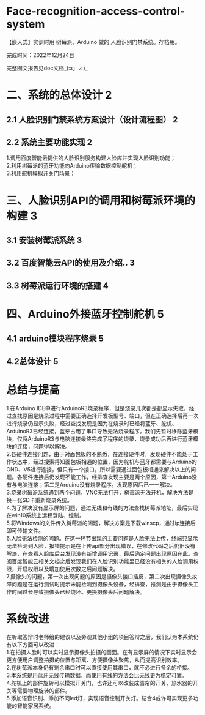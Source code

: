 # Face-recognition-access-control-system

【嵌入式】实训时用 树莓派、Arduino 做的 人脸识别门禁系统。存档用。


完成时间：2022年12月24日  

完整图文报告见doc文档_(:з」∠)_


# 二、系统的总体设计	2
## 2.1 人脸识别门禁系统方案设计（设计流程图）	2
## 2.2 系统主要功能实现	2   
1.调用百度智能云提供的人脸识别服务构建人脸库并实现人脸识别功能；  
2.利用树莓派的蓝牙功能向Arduino传输数据控制舵机；  
3.利用舵机模拟开关门场景；  
# 三、人脸识别API的调用和树莓派环境的构建	3
## 3.1 安装树莓派系统	3
## 3.2 百度智能云API的使用及介绍..	3
## 3.3 树莓派运行环境的搭建	4
# 四、Arduino外接蓝牙控制舵机	5
## 4.1 arduino模块程序烧录	5
## 4.2总体设计	5

  
# 总结与提高	
1.在Arduino IDE中进行ArduinoR3烧录程序，但是烧录几次都是都显示失败，经过查找原因是烧录过程中需要正确选择开发板型号、端口，但在正确选择后再一次进行烧录仍显示失败，经过查找发现是因为在烧录时已经将蓝牙、舵机、ArduinoR3已经连接，蓝牙占用了串口导致无法烧录程序。我们先暂时移除蓝牙模块，仅将ArduinoR3与电脑连接最终完成了程序的烧录，烧录成功后再进行蓝牙模块的连接，问题得以解决。  
2.各硬件连接问题，由于对面包板的不熟悉，在连接硬件时，发现硬件不能处于工作状态中，经过搜索得知面包板相通的位置，因为舵机与蓝牙都需要与Arduino的GND、V5进行连接，但只有一个接口，所以需要通过面包板相通来解决以上的问题。各硬件连接后仍发现不能工作，经排查发现主要是两个原因，第一Arduino没有与电脑连接；第二是Arduino没有烧录程序。发现原因后已一一解决。  
3.烧录树莓派系统遇到两个问题，VNC无法打开，树莓派无法开机，解决方法是换一张SD卡重新烧录系统。  
4.为了解决没有显示屏的问题，通过无线和有线的方法查找树莓派地址，最后实现在win10系统上远程登陆、控制。  
5.将Windows的文件传入树莓派的问题，解决方案是下载winscp，通过ip连接后即可传输文件。  
6.人脸无法检测的问题。在这一环节出现的主要问题是人脸无法上传，终端只显示无法检测到人脸，报错提示是在上传api部分出现错误，在修改代码之后仍旧没有解决，在查看人脸库后台发现没有新增调用记录，最后确定问题出现原因在此。查阅百度智能云相关文档之后发现我们在人脸识别功能里已经没有相关的人脸调用权限，开启权限以及增加使用次数之后问题解决。  
7.摄像头的问题，第一次出现问题的原因是摄像头接口插反，第二次出现摄像头故障问题是在运行测试时提示未能检测到摄像头设备，经排查，推测是由于摄像头工作时间过长导致摄像头已经烧坏。更换摄像头后问题解决。  
# 系统改进
在听取答辩时老师给的建议以及旁观其他小组的项目答辩之后，我们认为本系统仍有以下方面可以改进：  
1.在拍摄人脸时可以实时显示摄像头拍摄的画面。在有显示屏的情况下实时显示会更方便用户调整拍摄的位置与距离、方便摄像头聚焦，从而提高识别效率。  
2.在树莓派本身仍有剩余串口时可以直接使用其串口，就不必进行多余的桥接。  
3.本系统是用蓝牙无线传输数据，而使用有线的方法会比无线更为稳定可靠。  
4.舵机上的部件旋转可以模拟开关门，也许还可以改装成窗帘的开关、热水器的开关等需要物理旋转的部件。  
5.添加语音识别、添加不同led灯，实现语音控制开关灯。结合4或许可实现更多功能的智能家居系统。  

